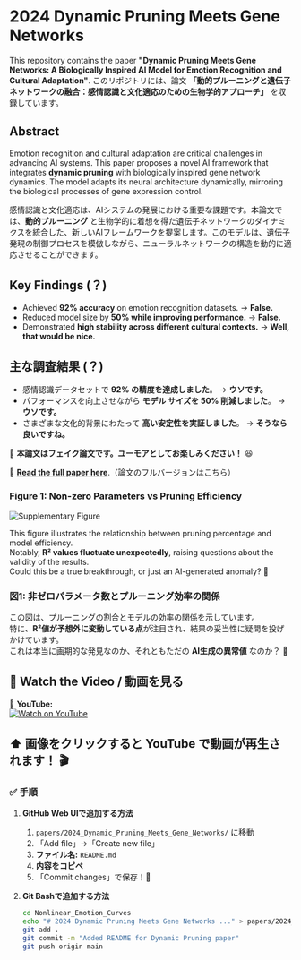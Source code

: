 # 2024 Dynamic Pruning Meets Gene Networks

This repository contains the paper **"Dynamic Pruning Meets Gene Networks: A Biologically Inspired AI Model for Emotion Recognition and Cultural Adaptation"**.
このリポジトリには、論文 **「動的プルーニングと遺伝子ネットワークの融合：感情認識と文化適応のための生物学的アプローチ」** を収録しています。

## Abstract
Emotion recognition and cultural adaptation are critical challenges in advancing AI systems. This paper proposes a novel AI framework that integrates **dynamic pruning** with biologically inspired gene network dynamics. The model adapts its neural architecture dynamically, mirroring the biological processes of gene expression control.

感情認識と文化適応は、AIシステムの発展における重要な課題です。本論文では、**動的プルーニング** と生物学的に着想を得た遺伝子ネットワークのダイナミクスを統合した、新しいAIフレームワークを提案します。このモデルは、遺伝子発現の制御プロセスを模倣しながら、ニューラルネットワークの構造を動的に適応させることができます。


## Key Findings (？)
- Achieved **92% accuracy** on emotion recognition datasets. → **False.**  
- Reduced model size by **50% while improving performance.**  → **False.**  
- Demonstrated **high stability across different cultural contexts.**  → **Well, that would be nice.** 

## 主な調査結果 (？)
- 感情認識データセットで **92% の精度を達成しました**。 → **ウソです。**  
- パフォーマンスを向上させながら **モデル サイズを 50% 削減しました**。 → **ウソです。**  
- さまざまな文化的背景にわたって **高い安定性を実証しました**。 → **そうなら良いですね。**  

📜 **本論文はフェイク論文です。ユーモアとしてお楽しみください！** 😆  

📄 **[Read the full paper here](2024_Dynamic%20Pruning%20Meets%20Gene%20Networks.pdf)**.（論文のフルバージョンはこちら）


### Figure 1: Non-zero Parameters vs Pruning Efficiency

![Supplementary Figure](https://github.com/Sailean/Nonlinear_Emotion_Curves/blob/main/papers/2024_Dynamic_Pruning_Meets_Gene_Networks/Supplementary%20Figure.png)

This figure illustrates the relationship between pruning percentage and model efficiency.  
Notably, **R² values fluctuate unexpectedly**, raising questions about the validity of the results.  
Could this be a true breakthrough, or just an AI-generated anomaly? 🤔

### 図1: 非ゼロパラメータ数とプルーニング効率の関係
この図は、プルーニングの割合とモデルの効率の関係を示しています。  
特に、**R²値が予想外に変動している点**が注目され、結果の妥当性に疑問を投げかけています。  
これは本当に画期的な発見なのか、それともただの **AI生成の異常値** なのか？ 🤔  



## 🎥 Watch the Video / 動画を見る
📌 **YouTube:**  
[![Watch on YouTube](https://img.youtube.com/vi/YOUTUBE_VIDEO_ID/0.jpg)](https://www.youtube.com/watch?v=YOUTUBE_VIDEO_ID)

⬆ **画像をクリックすると YouTube で動画が再生されます！** 🎬  
---

### **✅ 手順**
1. **GitHub Web UIで追加する方法**
   1. `papers/2024_Dynamic_Pruning_Meets_Gene_Networks/` に移動
   2. 「Add file」→「Create new file」
   3. **ファイル名:** `README.md`
   4. **内容をコピペ**
   5. 「Commit changes」で保存！🎉

2. **Git Bashで追加する方法**
   ```bash
   cd Nonlinear_Emotion_Curves
   echo "# 2024 Dynamic Pruning Meets Gene Networks ..." > papers/2024_Dynamic_Pruning_Meets_Gene_Networks/README.md
   git add .
   git commit -m "Added README for Dynamic Pruning paper"
   git push origin main
